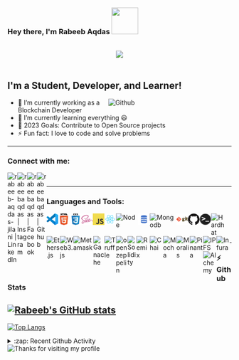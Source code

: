 ### Hey there, I'm Rabeeb Aqdas <img src="https://media.giphy.com/media/h8NnG7uDobXO576L0G/giphy.gif" width="60" height="60" />

<p align="center">
<br><img src="https://github.com/chiraag-kakar/chiraag-kakar/blob/master/hadder.gif" width="280px"><br><br>
</p>

## I'm a Student, Developer, and Learner!
<img width="55%" align="right" alt="Github" src="https://raw.githubusercontent.com/onimur/.github/master/.resources/git-header.svg" />

- 🔭 I’m currently working as a Blockchain Developer
- 🌱 I’m currently learning everything 😃
- 🥅 2023 Goals: Contribute to Open Source projects
- ⚡ Fun fact: I love to code and solve problems


---

### Connect with me:

[<img align="left" alt="rabeeb-aqdas-jilani | LinkedIn" width="22px" src="https://cdn.jsdelivr.net/npm/simple-icons@v3/icons/linkedin.svg" />][linkedin]
[<img align="left" alt="rabeebaqdas | Instagram" width="22px" src="https://cdn.jsdelivr.net/npm/simple-icons@v3/icons/instagram.svg" />][instagram]
[<img align="left" alt="rabeebaqdas | Facebook" width="22px" src="https://cdn.jsdelivr.net/npm/simple-icons@v3/icons/facebook.svg" />][facebook]
[<img align="left" alt="rabeebaqdas | Github" width="22px" src="https://cdn.jsdelivr.net/npm/simple-icons@v3/icons/github.svg" />][github]

<br />

---

### Languages and Tools:

<div align="justify">
<img align="left" alt="Visual Studio Code" width="26px" src="https://raw.githubusercontent.com/github/explore/80688e429a7d4ef2fca1e82350fe8e3517d3494d/topics/visual-studio-code/visual-studio-code.png" />
<img align="left" alt="HTML5" width="26px" src="https://raw.githubusercontent.com/github/explore/80688e429a7d4ef2fca1e82350fe8e3517d3494d/topics/html/html.png" />
<img align="left" alt="CSS3" width="26px" src="https://raw.githubusercontent.com/github/explore/80688e429a7d4ef2fca1e82350fe8e3517d3494d/topics/css/css.png" />
<img align="left" alt="Sass" width="26px" src="https://raw.githubusercontent.com/github/explore/80688e429a7d4ef2fca1e82350fe8e3517d3494d/topics/sass/sass.png" />
<img align="left" alt="JavaScript" width="26px" src="https://raw.githubusercontent.com/github/explore/80688e429a7d4ef2fca1e82350fe8e3517d3494d/topics/javascript/javascript.png" />
<img align="left" alt="React" width="26px" src="https://raw.githubusercontent.com/github/explore/80688e429a7d4ef2fca1e82350fe8e3517d3494d/topics/react/react.png" />
<img align="left" alt="Node" width="50px" src="https://www.vectorlogo.zone/logos/nodejs/nodejs-ar21.svg" />
<img align="left" alt="SQL" width="26px" src="https://raw.githubusercontent.com/github/explore/80688e429a7d4ef2fca1e82350fe8e3517d3494d/topics/sql/sql.png" />
<img align="left" alt="Mongodb" width="60px" src="https://www.vectorlogo.zone/logos/mongodb/mongodb-ar21.svg" />
<img align="left" alt="Git" width="26px" src="https://raw.githubusercontent.com/github/explore/80688e429a7d4ef2fca1e82350fe8e3517d3494d/topics/git/git.png" />
<img align="left" alt="GitHub" width="26px" src="https://raw.githubusercontent.com/github/explore/78df643247d429f6cc873026c0622819ad797942/topics/github/github.png" />
<img align="left" alt="Terminal" width="26px" src="https://raw.githubusercontent.com/github/explore/80688e429a7d4ef2fca1e82350fe8e3517d3494d/topics/terminal/terminal.png" />
<img align="left" alt="Hardhat" width="30px" src="https://www.solodev.com/file/13466e21-dd2c-11ec-b9ad-0eaef3759f5f/Hardhat-Logo-Icon.png" />
<img align="left" alt="Ethers.js" width="30px" src="https://seeklogo.com/images/E/ethers-logo-D5B86204D8-seeklogo.com.png" />
<img align="left" alt="Web3.js" width="30px" src="https://raw.githubusercontent.com/web3/web3.js/1.x/assets/logo/web3js.jpg" />
<img align="left" alt="Metamask" width="45px" src="https://logolook.net/wp-content/uploads/2022/05/Metamask-Emblem.png" />
<img align="left" alt="Ganache" width="25px" src="https://seeklogo.com/images/G/ganache-logo-1EB72084A8-seeklogo.com.png" />
<img align="left" alt="Truffle" width="26px" src="https://seeklogo.com/images/T/truffle-logo-2DC7EBABF2-seeklogo.com.png" />
<img align="left" alt="openzeppelin" width="26px" src="https://www.solodev.com/file/3d5e1296-e69b-11ec-b9ad-0eaef3759f5f/OpenZeppelin-Logo-Icon.png" />
<img align="left" alt="Solidity" width="20px" src="https://upload.wikimedia.org/wikipedia/commons/thumb/9/98/Solidity_logo.svg/1200px-Solidity_logo.svg.png" />

<img align="left" alt="Remix" width="30px" src="https://repository-images.githubusercontent.com/59065830/b62be480-45d2-11ea-9989-803db0f9c44d" />
<img align="left" alt="Chai" width="30px" src="https://encrypted-tbn0.gstatic.com/images?q=tbn:ANd9GcSFgMVV1bmcm8dCSPE6Siajk-Uz2akHCiR9YWOv39XTd3QCfh88_F8W-MnZSgW2AlHSiP4&usqp=CAU" />
<img align="left" alt="Mocha" width="30px" src="https://camo.githubusercontent.com/58045a79a69afea4cab1cea6def6d911fba3956cf5fd683addf41c032aa64088/68747470733a2f2f636c6475702e636f6d2f78465646784f696f41552e737667" />
<img align="left" alt="Moralis" width="30px" src="https://logosandtypes.com/wp-content/uploads/2022/03/Moralis.png" />
<img align="left" alt="Pinanta" width="30px" src="https://app.pinata.cloud/Pinnie.svg" />
<img align="left" alt="IPFS" width="30px" src="https://upload.wikimedia.org/wikipedia/commons/1/18/Ipfs-logo-1024-ice-text.png" />
<img align="left" alt="Infura" width="30px" src="https://s3.amazonaws.com/infura-blog-content/2020/01/infura_logo_black.png" />
<img align="left" alt="Alchemy" width="30px" src="https://avatars.githubusercontent.com/u/7953323?s=280&v=4" />
</div>

<br />
<br />
<br />

---

<!-- <details> -->
  <!-- <summary>:zap: Github Stats</summary> -->

### :zap: Github Stats

[![Rabeeb's GitHub stats](https://github-readme-stats.vercel.app/api?username=rabeebaqdas&show_icons=true&theme=tokyonight)](https://github.com/rabeebaqdas/github-readme-stats)
---

[![Top Langs](https://github-readme-stats.vercel.app/api/top-langs/?username=rabeebaqdas&show_icons=true&theme=tokyonight&layout=compact&hide=javascript)](https://github.com/rabeebaqdas/github-readme-stats)
<!-- </details> -->

<details>
  <summary>:zap: Recent Github Activity</summary>

<!--START_SECTION:activity-->
1. 🗣 Commited on [#ab2c519](https://github.com/Rabeebaqdas/Liquidity-Pool/) in https://github.com/Rabeebaqdas/Liquidity-Pool

2. 🗣 Commited on [#361cb77](https://github.com/Rabeebaqdas/NFT-Marketplace/) in https://github.com/Rabeebaqdas/NFT-Marketplace](https://github.com/Rabeebaqdas/NFT-Marketplace

<!--END_SECTION:activity-->

</details>

[instagram]: https://www.instagram.com/rabeebaqdas/
[linkedin]: https://www.linkedin.com/in/rabeeb-aqdas-jilani-76581521b/
[facebook]: https://www.facebook.com/rabeeb.aqdas/
[github]: https://github.com/rabeebaqdas
[webdevplaylist]: https://www.youtube.com/playlist?list=PLkwxH9e_vrAJ0WbEsFA9W3I1W-g_BTsbt
[jsplaylist]: https://www.youtube.com/playlist?list=PLkwxH9e_vrALRJKu7wfXby3MKeflhTu6B
[cssplaylist]: https://www.youtube.com/playlist?list=PLkwxH9e_vrALSdvZuEh6gqQdmDoDIoqz4
[reactplaylist]: https://www.youtube.com/playlist?list=PLkwxH9e_vrAK4TdffpxKY3QGyHCpxFcQ0



<img height="120" alt="Thanks for visiting my profile" width="100%" src="https://github.com/dibyendu415/dibyendu415/blob/master/marquee.svg" />
